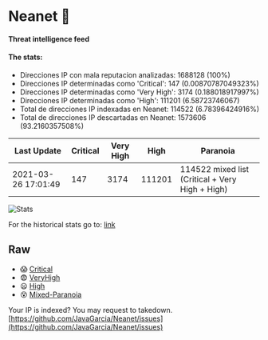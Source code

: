 # Neanet :hocho:
#### Threat intelligence feed
#### The stats:

- Direcciones IP con mala reputacion analizadas: 1688128 (100%)
- Direcciones IP determinadas como 'Critical':  147 (0.00870787049323%)
- Direcciones IP determinadas como 'Very High':  3174 (0.188018917997%)
- Direcciones IP determinadas como 'High':  111201 (6.58723746067)
- Total de direcciones IP indexadas en Neanet:  114522 (6.78396424916%)
- Total de direcciones IP descartadas en Neanet:  1573606 (93.2160357508%)

| Last Update | Critical | Very High | High | Paranoia |
| --- | --- | --- | --- | --- |
| 2021-03-26 17:01:49 | 147 | 3174 | 111201 | 114522 mixed list (Critical + Very High + High)|

![Stats](https://docs.google.com/spreadsheets/d/e/2PACX-1vSnaNMIXVabIpDJjufMlzH7poXnshF3mgd8Is1g9ytUEzVsP5my4Trn8f-xkoLLQ38xpL3HtmUexLo6/pubchart?oid=501124687&format=image)

For the historical stats go to: [link](/stats.csv)
## Raw
- :scream: [Critical](https://raw.githubusercontent.com/JavaGarcia/Neanet/master/blacklists/neanet_critical.txt)
- :fearful: [VeryHigh](https://raw.githubusercontent.com/JavaGarcia/Neanet/master/blacklists/neanet_veryHigh.txtt)
- :frowning: [High](https://raw.githubusercontent.com/JavaGarcia/Neanet/master/blacklists/neanet_high.txt)
- :dizzy_face: [Mixed-Paranoia](https://raw.githubusercontent.com/JavaGarcia/Neanet/master/blacklists/neanet_all.txt)


Your IP is indexed? You may request to takedown. [https://github.com/JavaGarcia/Neanet/issues](https://github.com/JavaGarcia/Neanet/issues)




















































































































































































































































































































































































































































































































































































































































































































































































































































































































































































































































































































































































































































































































































































































































































































































































































































































































































































































































































































































































































































































































































































































































































































































































































































































































































































































































































































































































































































































































































































































































































































































































































































































































































































































































































































































































































































































































































































































































































































































































































































































































































































































































































































































































































































































































































































































































































































































































































































































































































































































































































































































































































































































































































